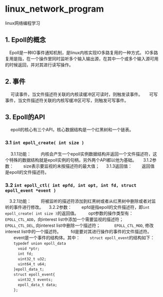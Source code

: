 # linux_network_program
linux网络编程学习
## 1. Epoll的概念
&emsp;Epoll是一种IO事件通知机制，是linux内核实现IO多路复用的一种方式。
IO多路复用是指，在一个操作里同时监听多个输入输出源，在其中一个或多个输入源可用的时候返回，并对其进行读写操作。
## 2. 事件
&emsp; 可读事件，当文件描述符关联的内核读缓冲区可读时，则触发读事件。
&emsp; 可写事件，当文件描述符关联的内核写缓冲区可写，则触发可写事件。
## 3. Epoll的API
&emsp; epoll的核心有三个API，核心数据结构是一个红黑树和一个链表。
### 3.1 ```int epoll_create( int size )```
&emsp; 3.1.1功能：
&emsp;&emsp;内核会产生一个epoll实例数据结构并返回一个文件描述符，这个特殊的数据结构就是epoll实例的句柄，另外两个API都以他为基础。
&emsp; 3.1.2参数：
&emsp;&emsp;size表示要监视的未按描述符的最大值；
&emsp; 3.1.3返回值：
&emsp;&emsp;返回值是epoll的文件描述符。
### 3.2 ```int epoll_ctl( int epfd, int opt, int fd, struct epoll_event *event )```
&emsp;3.2.1功能：
&emsp;&emsp;将被监听的描述符添加到红黑树或者从红黑树中删除或者对监听的事件进行修改。
&emsp;3.2.2参数：
&emsp;&emsp;epfd是指epoll的文件描述符，即```int epoll_create( int size )```的返回值。
&emsp;&emsp;opt参数的操作类型有：
&emsp;&emsp;&emsp;```EPOLL_CTL_ADD```，向interest list中添加一个需要监视的描述符；
&emsp;&emsp;&emsp;```EPOLL_CTL_DEL```, 向interest list中删除一个描述符；
&emsp;&emsp;&emsp;```EPOLL_CTL_MOD```, 修改interest list中的一个描述符。
&emsp;&emsp;fd是要对其进行操作的事件的文件描述符。
&emsp;&emsp;event是一个事件的结构体。其中：
&emsp;&emsp;```struct epoll_event```的结构如下：
&emsp;&emsp;```typedef union epoll_data```<br>
&emsp;&emsp;&emsp;```void *ptr;```<br>
&emsp;&emsp;&emsp;```int fd;```<br>
&emsp;&emsp;&emsp;```uint32_t u32;```<br>
&emsp;&emsp;&emsp;```uint64_t u64;```<br>
&emsp;&emsp;```}epoll_data_t;```<br>
&emsp;&emsp;```struct epoll_event{```<br>
&emsp;&emsp;&emsp;```uint32_t events;```<br>
&emsp;&emsp;&emsp;```epoll_data_t data;```<br>
&emsp;&emsp;```};```<br>
